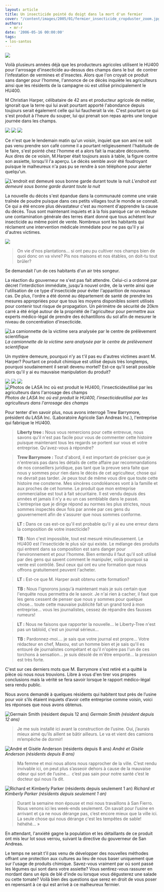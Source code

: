 ```yaml
---
layout: article
title: Un insecticide pointé du doigt dans la mort d'un fermier
cover: "/content/images/2005/01/fermier_insecticide_cropduster_zoom.jpg"
authors:
  - mr-r
date: '2006-05-16 00:00:00'
tags:
- los-santos
---
```


![](/content/images/2005/01/fermier_insecticide_cropduster.jpg)

Voilà plusieurs années déjà que les producteurs agricoles utilisent le HU400 pour l'arrosage d'insecticide au-dessus des champs dans le but&nbsp; de contrer l'infestation de vermines et d'insectes. Alors que l'on croyait ce produit sans danger pour l'homme, l'annonce de ce décès inquiète les agriculteurs ainsi que les résidents de la campagne où est utilisé principalement le HU400.

M Christian Harper, célibataire de 42 ans et producteur agricole de métier, ignorait que la terre qui lui avait pourtant apporté l'abondance depuis toujours serait également celle qui lui faucherait la vie. C'est pourtant ce qui s'est produit à l'heure du souper, lui qui prenait son repas après une longue journée dans les champs.

![](/content/images/2005/01/fermier_vue_terrain.jpg)
![](/content/images/2005/01/fermier_maison.jpg)
![](/content/images/2005/01/fermier_interieur_maison.jpg)

Ce n'est que le lendemain matin qu'un voisin, inquiet que son ami ne soit pas venu prendre son café comme il a pourtant religieusement l'habitude de le faire, s'est pointé chez l'homme et a alors fait la macabre découverte. Aux dires de ce voisin, M.Harper était toujours assis à table, la figure contre son assiette, lorsqu'il l'a aperçu. Le décès semble avoir été foudroyant puisque le malheureux n'a pas pu se rendre à son téléphone pour alerter quelqu'un.

![L'endroit est demeuré sous bonne garde durant toute la nuit](/content/images/2005/01/fermier_blockade.jpg)
_L'endroit est demeuré sous bonne garde durant toute la nuit_

La nouvelle du décès s'est épandue dans la communauté comme une vraie traînée de poudre puisque dans ces petits villages tout le monde se connaît. Ce qui a été encore plus dévastateur c'est au moment d'apprendre la cause du décès. Tous sont maintenant inquiets et à la fois paniqué car on redoute une contamination générale des terres étant donné que tous achètent leur insecticide au même point de vente. Nombreux sont les habitants qui réclament une intervention médicale immédiate pour ne pas qu'il y ai d'autres victimes.

![](/content/images/2005/01/Passant_5.jpg)

> On vie d'nos plantations... si ont peu pu cultiver nos champs bien de quoi donc on va vivre? Pis nos maisons et nos étables, on doit-tu tout brûler?

Se demandait l'un de ces habitants d'un air très songeur.

La réaction du gouverneur ne s'est pas fait attendre. Celui-ci a ordonné par décret l'interdiction immédiate, jusqu'à nouvel ordre, de la vente ainsi que l'utilisation de ce type d'insecticide pour éviter l'apparition de nouveaux cas. De plus, l'ordre a été donné au département de santé de prendre les mesures appropriées pour que tous les moyens disponibles soient utilisés pour contenir tout risque de propagation. Un périmètre de sécurité de 20km carré a été érigé autour de la propriété de l'agriculteur pour permettre aux experts médico-légal de prendre des échantillons du sol afin de mesurer le niveau de concentration d'insecticide.

![La camionnette de la victime sera analysée par le centre de prélèvement scientifique](/content/images/2005/01/fermier_camion.jpg)
_La camionnette de la victime sera analysée par le centre de prélèvement scientifique_

Un mystère demeure, pourquoi n'y as t'il pas eu d'autres victimes avant M. Harper? Pourtant ce produit chimique est utilisé depuis très longtemps, pourquoi soudainement il serait devenu mortel? Est-ce qu'il serait possible alors qu'il y ai eu mauvaise manipulation du produit?

![](/content/images/2005/01/fermier_sapa_usine.jpg)
![](/content/images/2005/01/fermier_sapa_cropdusters.jpg)
![](/content/images/2005/01/fermier_sapa_tanker.jpg)
![Photos de LASA Inc où est produit le HU400, l'insecticideutilisé par les agriculteurs dans l'arrosage des champs](/content/images/2005/01/fermier_sapa_traffic.jpg)
_Photos de LASA Inc où est produit le HU400, l'insecticideutilisé par les agriculteurs dans l'arrosage des champs_

Pour tenter d'en savoir plus, nous avons interrogé Trew Barrymore, président du LASA Inc. (Laboratoire Agricole San Andreas Inc.), l'entreprise qui fabrique le HU400.

> **Liberty tree :** Nous vous remercions pour cette entrevue, nous savons qu'il n'est pas facile pour vous de commenter cette histoire puisque maintenant tous les regards se portent sur vous et votre entreprise. Qu'avez-vous à répondre?

> **Trew Barrymore :** Tout d'abord, il est important de préciser que je n'entrerais pas dans les détails de cette affaire par recommandations de nos conseillers juridique, pas tant que la preuve sera faite que nous y sommes pour rien dans le décès de cet agriculteur, chose qui ne devrait pas tarder. Je peux tout de même vous dire que toute cette histoire me consterne. Mes sincères condoléances vont à la famille et aux proches de cet homme. Le produit que mon entreprise commercialise est tout à fait sécuritaire. Il est vendu depuis des années et jamais il n'y a eu un cas semblable dans le passé. L'entreprise que je dirige répond au normes les plus strictes, nous sommes inspectés deux fois par année par ces gens du gouvernement afin de s'assurer que nous sommes conforme.

> **LT :** Dans ce cas est-ce qu'il est probable qu'il y ai eu une erreur dans la composition de votre insecticide?

> **TB :** Non c'est impossible, tout est mesuré minutieusement. Le HU400 est l'insecticide le plus sûr qui existe. Le mélange des produits qui entrent dans sa composition est sans danger pour l'environnement et pour l'homme. Bien entendu il faut qu'il soit utilisé par des gens qui savent comment le manipuler, voilà pourquoi sa vente est contrôlé. Seul ceux qui ont eu une formation que nous offrons gratuitement peuvent l'acheter.

> **LT :** Est-ce que M. Harper avait obtenu cette formation?

> **TB :** Nous l'ignorons jusqu'à maintenant mais je suis certain que l'enquête nous permettra de le savoir. Je n'ai rien à cacher, il faut que les gens cessent de penser que nous y sommes pour quelque chose... toute cette mauvaise publicité fait un grand tord à mon entreprise... vous les journalistes, cessez de répandre des fausses rumeurs!

> **LT :** Nous ne faisons que rapporter la nouvelle... le Liberty-Tree n'est pas un tabloïd, c'est un journal sérieux...

> **TB :** Pardonnez-moi.... je sais que votre journal est propre... Votre rédacteur en chef, Maxou, est un homme bien et je sais qu'il es entouré de journalistes compétant et qu'il n'opère pas l'un de ces torchons à sensation... je suis désolé de m'être emporté... la pression est très forte.

C'est sur ces derniers mots que M. Barrymore s'est retiré et a quitté la pièce où nous nous trouvions. Libre à vous d'en tirer vos propres conclusions mais la vérité se fera savoir lorsque le rapport médico-légal sera rendu public.

Nous avons demandé à quelques résidents qui habitent tout près de l’usine pour voir s’ils étaient inquiets d’avoir cette entreprise comme voisin, voici les réponses que nous avons obtenus.

![Germain Smith (résident depuis 12 ans)](/content/images/2005/01/fermier_sapa_voisin_smith.jpg)
_Germain Smith (résident depuis 12 ans)_

> Je me suis installé ici avant la construction de l’usine. Oui, j’aurais mieux aimé qu’ils aillent se bâtir ailleurs. Le va et vient des camions m’empêche de dormir!

![André et Gisèle Anderson (résidents depuis 8 ans)](/content/images/2005/01/fermier_sapa_voisin_anderson.jpg)
_André et Gisèle Anderson (résidents depuis 8 ans)_

> Ma femme et moi nous allons nous rapprocher de la ville. C’est rendu invivable ici, on peut plus s’asseoir dehors à cause de la mauvaise odeur qui sort de l’usine...&nbsp; c’est pas sain pour notre santé c’est le docteur qui nous l’a dit.

![Richard et Kimberly Parker (résidents depuis seulement 1 an)](/content/images/2005/01/fermier_sapa_voisin_parker.jpg)
_Richard et Kimberly Parker (résidents depuis seulement 1 an)_

> Durant la semaine mon épouse et moi nous travaillons à San Fierro. Nous venons ici les week-ends seulement. On savait pour l’usine en arrivant et ça ne nous dérange pas, c’est encore mieux que la ville ici. La seule chose qui nous dérange c'est les tempêtes de sable! héhéhé... »

En attendant, l'anxiété gagne la population et les détaillants de ce produit ont mis leur lot sous verrou, suivant la directive du gouverneur de San Andreas.

Le temps ne serait t'il pas venu de développer des nouvelles méthodes offrant une protection aux cultures au lieu de nous baser uniquement que sur l'usage de produits chimique. Savez-vous vraiment par où sont passé les légumes qui sont dans votre assiette? Vous sentirez-vous rassurer en mordant dans un épis de blé d'inde ou lorsque vous dégusterez une salade ou cette tomate? Voilà bien des questions que serez en droit de vous poser en repensant à ce qui est arrivé à ce malheureux fermier.